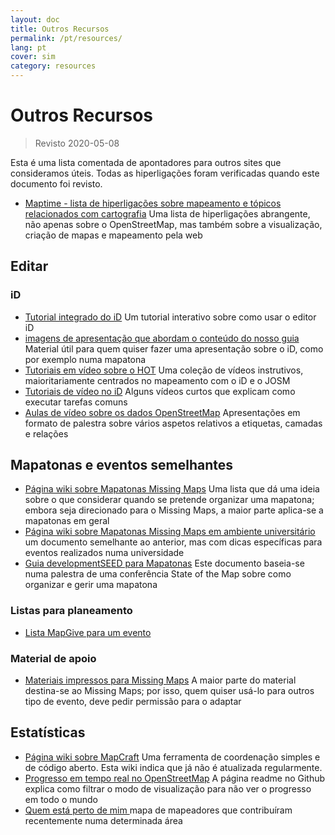 ```yaml
---
layout: doc
title: Outros Recursos
permalink: /pt/resources/
lang: pt
cover: sim
category: resources
---
```


# Outros Recursos

> Revisto 2020-05-08

Esta é uma lista comentada de apontadores para outros sites que consideramos úteis. Todas as hiperligações foram verificadas quando este documento foi revisto.

  * [Maptime - lista de hiperligações sobre mapeamento e tópicos relacionados com cartografia](http://maptime.io/lessons-resources/) Uma lista de hiperligações abrangente, não apenas sobre o OpenStreetMap, mas também sobre a visualização, criação de mapas e mapeamento pela web


## Editar

### iD

  * [Tutorial integrado do iD](http://www.openstreetmap.org/edit?editor=id#walkthrough=true) Um tutorial interativo sobre como usar o editor iD
  * [imagens de apresentação que abordam o conteúdo do nosso guia](/files/iD-editor-training.pptx) Material útil para quem quiser fazer uma apresentação sobre o iD, como por exemplo numa mapatona
  * [Tutoriais em vídeo sobre o HOT](https://www.youtube.com/playlist?list=PLb9506_-6FMHULD9iDUAh-4qpxKdVspnD) Uma coleção de vídeos instrutivos, maioritariamente centrados no mapeamento com o iD e o JOSM
  * [Tutoriais de vídeo no iD](https://www.sjtdelfs.de/wordpress/?page_id=84) Alguns vídeos curtos que explicam como executar tarefas comuns
  * [Aulas de vídeo sobre os dados OpenStreetMap](https://www.youtube.com/playlist?list=PLqC3rFN6pDezPK0NifkGCSMop3vcXQEEU) Apresentações em formato de palestra sobre vários aspetos relativos a etiquetas, camadas e relações

## Mapatonas e eventos semelhantes

  * [Página wiki sobre Mapatonas Missing Maps](http://wiki.openstreetmap.org/wiki/Missing_Maps_mapathons) Uma lista que dá uma ideia sobre o que considerar quando se pretende organizar uma mapatona; embora seja direcionado para o Missing Maps, a maior parte aplica-se a mapatonas em geral
  * [Página wiki sobre Mapatonas Missing Maps em ambiente universitário](http://wiki.openstreetmap.org/wiki/Missing_Maps_mapathons:_for_students_and_universities) um documento semelhante ao anterior, mas com dicas específicas para eventos realizados numa universidade
  * [Guia developmentSEED para Mapatonas](https://developmentseed.org/blog/2015/06/07/organizing-mapathons/) Este documento baseia-se numa palestra de uma conferência State of the Map sobre como organizar e gerir uma mapatona

### Listas para planeamento

  * [Lista MapGive para um evento](https://mapgive.state.gov/box/#resources&event-checklist)

### Material de apoio 

  * [Materiais impressos para Missing Maps](https://drive.google.com/drive/folders/0BwOZ7Miy-DQdZFBGYXJ2QWljLWM) A maior parte do material destina-se ao Missing Maps; por isso, quem quiser usá-lo para outros tipo de evento, deve pedir permissão para o adaptar

## Estatísticas

  * [Página wiki sobre MapCraft](https://wiki.openstreetmap.org/wiki/MapCraft) Uma ferramenta de coordenação simples e de código aberto. Esta wiki indica que já não é atualizada regularmente.
  * [Progresso em tempo real no OpenStreetMap](https://github.com/osmlab/show-me-the-way) A página readme no Github explica como filtrar o modo de visualização para não ver o progresso em todo o mundo
  * [Quem está perto de mim ](http://resultmaps.neis-one.org/oooc) mapa de mapeadores que contribuíram recentemente numa determinada área